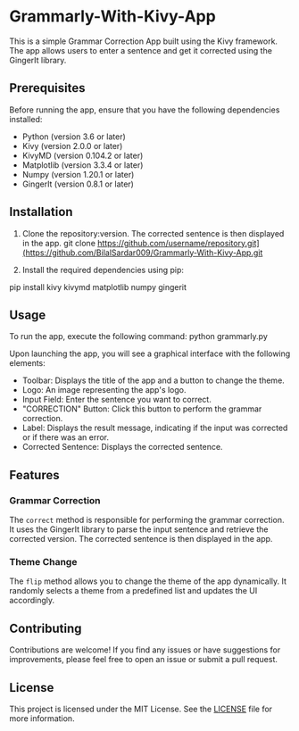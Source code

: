 # Grammarly-With-Kivy-App

This is a simple Grammar Correction App built using the Kivy framework. The app allows users to enter a sentence and get it corrected using the GingerIt library.

## Prerequisites

Before running the app, ensure that you have the following dependencies installed:

- Python (version 3.6 or later)
- Kivy (version 2.0.0 or later)
- KivyMD (version 0.104.2 or later)
- Matplotlib (version 3.3.4 or later)
- Numpy (version 1.20.1 or later)
- GingerIt (version 0.8.1 or later)

## Installation

1. Clone the repository:version. The corrected sentence is then displayed in the app.
git clone https://github.com/username/repository.git](https://github.com/BilalSardar009/Grammarly-With-Kivy-App.git


2. Install the required dependencies using pip:

pip install kivy kivymd matplotlib numpy gingerit

## Usage

To run the app, execute the following command:
python grammarly.py

Upon launching the app, you will see a graphical interface with the following elements:

- Toolbar: Displays the title of the app and a button to change the theme.
- Logo: An image representing the app's logo.
- Input Field: Enter the sentence you want to correct.
- "CORRECTION" Button: Click this button to perform the grammar correction.
- Label: Displays the result message, indicating if the input was corrected or if there was an error.
- Corrected Sentence: Displays the corrected sentence.

## Features

### Grammar Correction

The `correct` method is responsible for performing the grammar correction. It uses the GingerIt library to parse the input sentence and retrieve the corrected version. The corrected sentence is then displayed in the app.

### Theme Change

The `flip` method allows you to change the theme of the app dynamically. It randomly selects a theme from a predefined list and updates the UI accordingly.

## Contributing

Contributions are welcome! If you find any issues or have suggestions for improvements, please feel free to open an issue or submit a pull request.

## License

This project is licensed under the MIT License. See the [LICENSE](LICENSE) file for more information.
